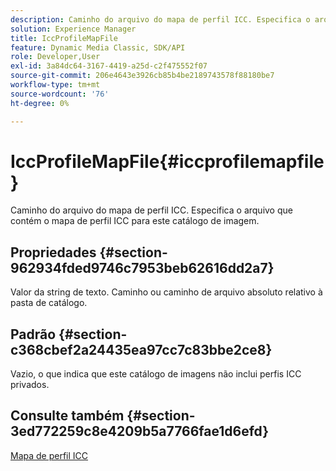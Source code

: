 ```yaml
---
description: Caminho do arquivo do mapa de perfil ICC. Especifica o arquivo que contém o mapa de perfil ICC para este catálogo de imagem.
solution: Experience Manager
title: IccProfileMapFile
feature: Dynamic Media Classic, SDK/API
role: Developer,User
exl-id: 3a84dc64-3167-4419-a25d-c2f475552f07
source-git-commit: 206e4643e3926cb85b4be2189743578f88180be7
workflow-type: tm+mt
source-wordcount: '76'
ht-degree: 0%

---
```


# IccProfileMapFile{#iccprofilemapfile}

Caminho do arquivo do mapa de perfil ICC. Especifica o arquivo que contém o mapa de perfil ICC para este catálogo de imagem.

## Propriedades {#section-962934fded9746c7953beb62616dd2a7}

Valor da string de texto. Caminho ou caminho de arquivo absoluto relativo à pasta de catálogo.

## Padrão {#section-c368cbef2a24435ea97cc7c83bbe2ce8}

Vazio, o que indica que este catálogo de imagens não inclui perfis ICC privados.

## Consulte também {#section-3ed772259c8e4209b5a7766fae1d6efd}

[Mapa de perfil ICC](../../../../../is-api/image-catalog/image-serving-api-ref/c-image-catalog-reference/c-icc-profile-map-reference/c-icc-profile-map-reference.md#concept-57b9148ce55249cd825cb7ee19ed057c)
